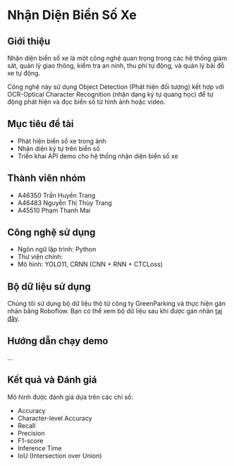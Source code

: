 # Nhận Diện Biển Số Xe
## Giới thiệu
Nhận diện biển số xe là một công nghệ quan trọng trong các hệ thống giám sát, quản lý giao thông, kiểm tra an ninh, thu phí tự động, và quản lý bãi đỗ xe tự động.

Công nghệ này sử dụng Object Detection (Phát hiện đối tượng) kết hợp với OCR-Optical Character Recognition (nhận dạng ký tự quang học) để tự động phát hiện và đọc biển số từ hình ảnh hoặc video.

## Mục tiêu đề tài
* Phát hiện biển số xe trong ảnh
* Nhận diện ký tự trên biển số 
* Triển khai API demo cho hệ thống nhận diện biển số xe

## Thành viên nhóm 
* A46350 Trần Huyền Trang
* A46483 Nguyễn Thị Thùy Trang
* A45510 Phạm Thanh Mai

## Công nghệ sử dụng
* Ngôn ngữ lập trình: Python
* Thư viện chính: 
* Mô hình: YOLO11, CRNN (CNN + RNN + CTCLoss)

## Bộ dữ liệu sử dụng
Chúng tôi sử dụng bộ dữ liệu thô từ công ty GreenParking và thực hiện gán nhãn bằng Roboflow. Bạn có thể xem bộ dữ liệu sau khi được gán nhãn [tại đây](https://universe.roboflow.com/cm-h8pey/biensoxe-mtw44).

## Hướng dẫn chạy demo
...
## Kết quả và Đánh giá
Mô hình được đánh giá dựa trên các chỉ số:
* Accuracy
* Character-level Accuracy
* Recall
* Precision
* F1-score
* Inference Time
* IoU (Intersection over Union) 
